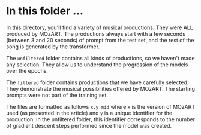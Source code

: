# In this folder ...

In this directory, you'll find a variety of musical productions. They were ALL produced by MOzART. The productions always start with a few seconds (between 3 and 20 seconds) of prompt from the test set, and the rest of the song is generated by the transformer.

The `unfiltered` folder contains all kinds of productions, so we haven't made any selection. They allow us to understand the progression of the models over the epochs. 

The `filtered` folder contains productions that we have carefully selected. They demonstrate the musical possibilities offered by MOzART.  The starting prompts were not part of the training set.

The files are formatted as follows `x.y.mid` where `x` is the version of MOzART used (as presented in the article) and `y` is a unique identifier for the production. In the unfiltered folder, this identifier corresponds to the number of gradient descent steps performed since the model was created. 